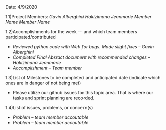 ﻿Date: 4/9/2020

1.1)Project Members:
_Gavin Alberghini_
_Hakizimana Jeanmarie_
_Member Name_
_Member Name_

1.2)Accomplishments for the week -- and which team members participated/contributed

- _Reviewed python code with Web for bugs. Made slight fixes – Gavin Alberghini_
- _Completed Final Absract document with recommended changes – Hakizimana Jeanmarie_
- _Accomplishment – Team member_


1.3)List of Milestones to be completed and anticipated date (indicate which ones are in danger of not being met)

- Please utilize our github issues for this topic area. That is where our tasks and sprint planning are recorded. 

1.4)List of issues, problems, or concern(s)
- _Problem – team member accoutable_
- _Problem – team member accoutable_
